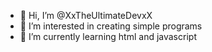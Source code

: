 - 👋 Hi, I’m @XxTheUltimateDevxX
- 👀 I’m interested in creating simple programs
- 🌱 I’m currently learning html and javascript

<!---
XxTheUltimateDevxX/XxTheUltimateDevxX is a ✨ special ✨ repository because its `README.md` (this file) appears on your GitHub profile.
You can click the Preview link to take a look at your changes.
--->
